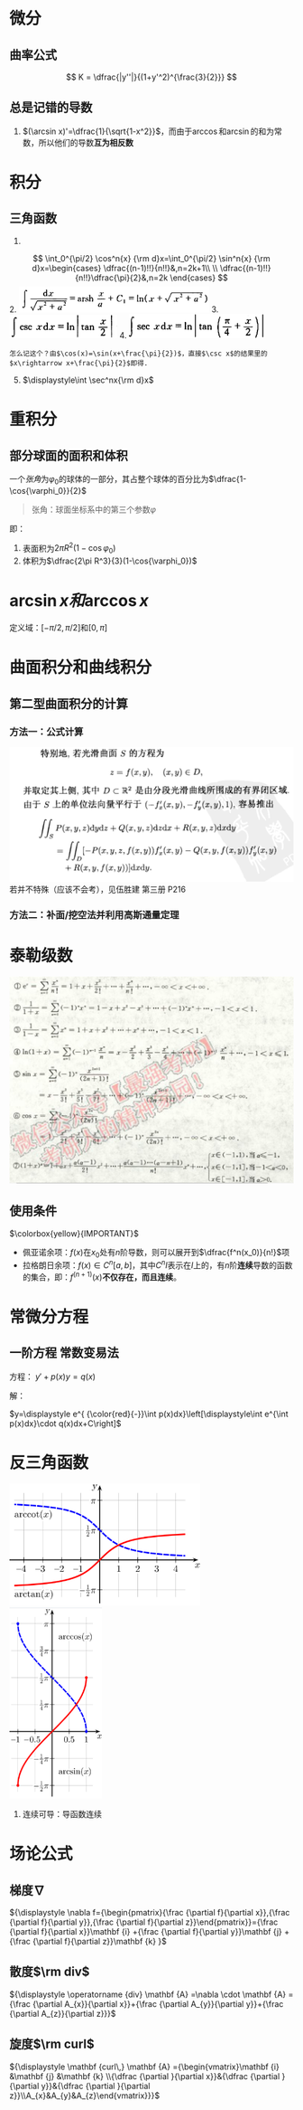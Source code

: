 # 微分
## 曲率公式
$$
K = \dfrac{|y''|}{(1+y'^2)^{\frac{3}{2}}}
$$

## 总是记错的导数
1. $(\arcsin x)'=\dfrac{1}{\sqrt{1-x^2}}$，而由于$\arccos$和$\arcsin$的和为常数，所以他们的导数**互为相反数**

# 积分
## 三角函数
1.  
$$
\int_0^{\pi/2} \cos^n{x} {\rm d}x=\int_0^{\pi/2} \sin^n{x} {\rm d}x=\begin{cases}
    \dfrac{(n-1)!!}{n!!}&,n=2k+1\\
    \\
    \dfrac{(n-1)!!}{n!!}\dfrac{\pi}{2}&,n=2k
\end{cases}
$$
2. <img src="image/2019-10-23-18-49-04.png" style="zoom:33%;" />
3. <img src="image/2019-10-23-18-49-57.png" style="zoom:33%;" />
4. <img src="image/2019-10-23-18-50-13.png" style="zoom:33%;" />   

    怎么记这个？由$\cos(x)=\sin(x+\frac{\pi}{2})$，直接$\csc x$的结果里的$x\rightarrow x+\frac{\pi}{2}$即得.
5. $\displaystyle\int \sec^nx{\rm d}x$

# 重积分
## 部分球面的面积和体积
 一个*张角*为$\varphi_0$的球体的一部分，其占整个球体的百分比为$\dfrac{1-\cos{\varphi_0}}{2}$

> 张角：球面坐标系中的第三个参数$\varphi$

即：
1. 表面积为$2\pi R^2(1-\cos{\varphi_0})$
2. 体积为$\dfrac{2\pi R^3}{3}(1-\cos{\varphi_0})$

# $\arcsin x和\arccos{x}$
定义域：$[-\pi/2,\pi/2]$和$[0,\pi]$

# 曲面积分和曲线积分
## 第二型曲面积分的计算
### 方法一：公式计算
![](2019-09-08-21-07-55.png)
若并不特殊（应该不会考），见伍胜建 第三册 P216
### 方法二：补面/挖空法并利用高斯通量定理

# 泰勒级数
![](2019-09-11-18-47-30.png)
## 使用条件
$\colorbox{yellow}{IMPORTANT}$

- 佩亚诺余项：$f(x)$在$x_0$处有$n$阶导数，则可以展开到$\dfrac{f^n(x_0)}{n!}$项
- 拉格朗日余项：$f(x)\in C^n[a,b]$，其中$C^n I$表示在$I$上的，有$n$阶**连续**导数的函数的集合，即：$f^{(n+1)}(x)$**不仅存在，而且连续**。


# 常微分方程
## 一阶方程 常数变易法
方程： $y'+p(x)y=q(x)$

解：

$y=\displaystyle e^{ {\color{red}{-}}\int p(x)dx}\left[\displaystyle\int e^{\int p(x)dx}\cdot q(x)dx+C\right]$

# 反三角函数
<img src="image/2019-10-07-20-26-27.png" style="zoom: 33%;" />
<img src="image/2019-10-07-20-26-59.png" style="zoom:33%;" />

1. 连续可导：导函数连续

# 场论公式
## 梯度$\nabla$
${\displaystyle \nabla f={\begin{pmatrix}{\frac {\partial f}{\partial x}},{\frac {\partial f}{\partial y}},{\frac {\partial f}{\partial z}}\end{pmatrix}}={\frac {\partial f}{\partial x}}\mathbf {i} +{\frac {\partial f}{\partial y}}\mathbf {j} +{\frac {\partial f}{\partial z}}\mathbf {k} }$
## 散度$\rm div$
${\displaystyle \operatorname {div} \mathbf {A} =\nabla \cdot \mathbf {A} ={\frac {\partial A_{x}}{\partial x}}+{\frac {\partial A_{y}}{\partial y}}+{\frac {\partial A_{z}}{\partial z}}}$
## 旋度$\rm curl$
${\displaystyle \mathbf {curl\,} \mathbf {A} ={\begin{vmatrix}\mathbf {i} &\mathbf {j} &\mathbf {k} \\{\dfrac {\partial }{\partial x}}&{\dfrac {\partial }{\partial y}}&{\dfrac {\partial }{\partial z}}\\A_{x}&A_{y}&A_{z}\end{vmatrix}}}$
